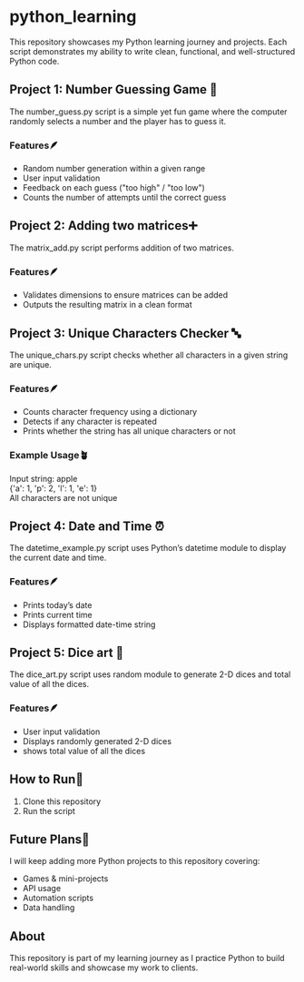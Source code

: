 # python_learning

This repository showcases my Python learning journey and projects. Each script demonstrates my ability to write clean, functional, and well-structured Python code.

## Project 1: Number Guessing Game 🎲

  The number_guess.py script is a simple yet fun game where the computer randomly selects a number and the player has to guess it.

### Features🪶

  * Random number generation within a given range
  * User input validation
  * Feedback on each guess ("too high" / "too low")
  * Counts the number of attempts until the correct guess

## Project 2: Adding two matrices➕

  The matrix_add.py script performs addition of two matrices.

### Features🪶

  * Validates dimensions to ensure matrices can be added
  * Outputs the resulting matrix in a clean format

## Project 3: Unique Characters Checker 🔤

  The unique_chars.py script checks whether all characters in a given string are unique.

### Features🪶

  * Counts character frequency using a dictionary
  * Detects if any character is repeated
  * Prints whether the string has all unique characters or  not

### Example Usage🪴

  Input string: apple          
  {'a': 1, 'p': 2, 'l': 1, 'e': 1}                  
  All characters are not unique

## Project 4: Date and Time ⏰

The datetime_example.py script uses Python’s datetime module to display the current date and time.

### Features🪶

  * Prints today’s date
  * Prints current time
  * Displays formatted date-time string

## Project 5: Dice art 🎲

The dice_art.py script uses random module to generate 2-D dices and total value of all the dices.

### Features🪶

  * User input validation
  * Displays randomly generated 2-D dices
  * shows total value of all the dices

## How to Run🚀

  1. Clone this repository
  2. Run the script

## Future Plans🔮

  I will keep adding more Python projects to this repository covering:

  * Games & mini-projects
  * API usage
  * Automation scripts
  * Data handling

## About

  This repository is part of my learning journey as I practice Python to build real-world skills and showcase my work to clients.